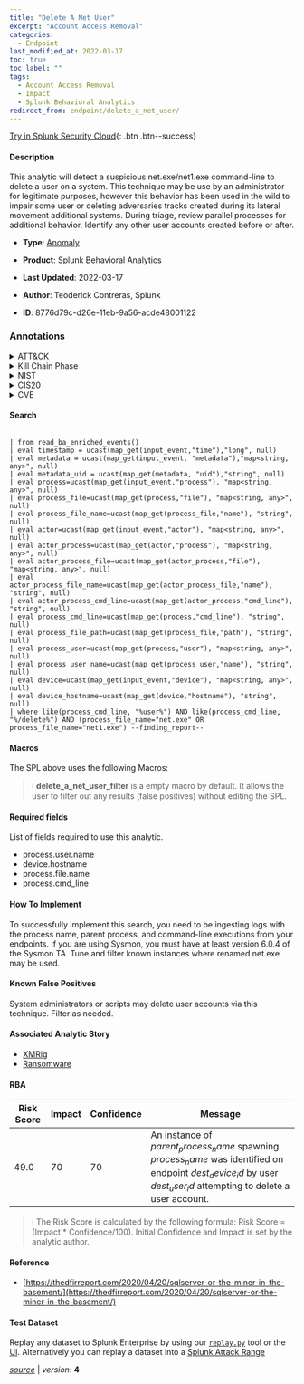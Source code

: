 ```yaml
---
title: "Delete A Net User"
excerpt: "Account Access Removal"
categories:
  - Endpoint
last_modified_at: 2022-03-17
toc: true
toc_label: ""
tags:
  - Account Access Removal
  - Impact
  - Splunk Behavioral Analytics
redirect_from: endpoint/delete_a_net_user/
---
```




[Try in Splunk Security Cloud](https://www.splunk.com/en_us/cyber-security.html){: .btn .btn--success}

#### Description

This analytic will detect a suspicious net.exe/net1.exe command-line to delete a user on a system. This technique may be use by an administrator for legitimate purposes, however this behavior has been used in the wild to impair some user or deleting adversaries tracks created during its lateral movement additional systems. During triage, review parallel processes for additional behavior. Identify any other user accounts created before or after.

- **Type**: [Anomaly](https://github.com/splunk/security_content/wiki/Detection-Analytic-Types)
- **Product**: Splunk Behavioral Analytics

- **Last Updated**: 2022-03-17
- **Author**: Teoderick Contreras, Splunk
- **ID**: 8776d79c-d26e-11eb-9a56-acde48001122

### Annotations
<details>
  <summary>ATT&CK</summary>

<div markdown="1">

#### [ATT&CK](https://attack.mitre.org/)

| ID          | Technique   | Tactic         |
| ----------- | ----------- |--------------- |
| [T1531](https://attack.mitre.org/techniques/T1531/) | Account Access Removal | Impact |

</div>
</details>


<details>
  <summary>Kill Chain Phase</summary>

<div markdown="1">

* Actions On Objectives


</div>
</details>


<details>
  <summary>NIST</summary>

<div markdown="1">

* DE.AE



</div>
</details>

<details>
  <summary>CIS20</summary>

<div markdown="1">

* CIS 10



</div>
</details>

<details>
  <summary>CVE</summary>

<div markdown="1">


</div>
</details>


#### Search

```
 
| from read_ba_enriched_events() 
| eval timestamp = ucast(map_get(input_event,"time"),"long", null) 
| eval metadata = ucast(map_get(input_event, "metadata"),"map<string, any>", null) 
| eval metadata_uid = ucast(map_get(metadata, "uid"),"string", null) 
| eval process=ucast(map_get(input_event,"process"), "map<string, any>", null) 
| eval process_file=ucast(map_get(process,"file"), "map<string, any>", null) 
| eval process_file_name=ucast(map_get(process_file,"name"), "string", null) 
| eval actor=ucast(map_get(input_event,"actor"), "map<string, any>", null) 
| eval actor_process=ucast(map_get(actor,"process"), "map<string, any>", null) 
| eval actor_process_file=ucast(map_get(actor_process,"file"), "map<string, any>", null) 
| eval actor_process_file_name=ucast(map_get(actor_process_file,"name"), "string", null) 
| eval actor_process_cmd_line=ucast(map_get(actor_process,"cmd_line"), "string", null) 
| eval process_cmd_line=ucast(map_get(process,"cmd_line"), "string", null) 
| eval process_file_path=ucast(map_get(process_file,"path"), "string", null) 
| eval process_user=ucast(map_get(process,"user"), "map<string, any>", null) 
| eval process_user_name=ucast(map_get(process_user,"name"), "string", null) 
| eval device=ucast(map_get(input_event,"device"), "map<string, any>", null) 
| eval device_hostname=ucast(map_get(device,"hostname"), "string", null) 
| where like(process_cmd_line, "%user%") AND like(process_cmd_line, "%/delete%") AND (process_file_name="net.exe" OR process_file_name="net1.exe") --finding_report--
```

#### Macros
The SPL above uses the following Macros:

> :information_source:
> **delete_a_net_user_filter** is a empty macro by default. It allows the user to filter out any results (false positives) without editing the SPL.



#### Required fields
List of fields required to use this analytic.
* process.user.name
* device.hostname
* process.file.name
* process.cmd_line



#### How To Implement
To successfully implement this search, you need to be ingesting logs with the process name, parent process, and command-line executions from your endpoints. If you are using Sysmon, you must have at least version 6.0.4 of the Sysmon TA. Tune and filter known instances where renamed net.exe may be used.
#### Known False Positives
System administrators or scripts may delete user accounts via this technique. Filter as needed.

#### Associated Analytic Story
* [XMRig](/stories/xmrig)
* [Ransomware](/stories/ransomware)




#### RBA

| Risk Score  | Impact      | Confidence   | Message      |
| ----------- | ----------- |--------------|--------------|
| 49.0 | 70 | 70 | An instance of $parent_process_name$ spawning $process_name$ was identified on endpoint $dest_device_id$ by user $dest_user_id$ attempting to delete a user account. |


> :information_source:
> The Risk Score is calculated by the following formula: Risk Score = (Impact * Confidence/100). Initial Confidence and Impact is set by the analytic author.


#### Reference

* [https://thedfirreport.com/2020/04/20/sqlserver-or-the-miner-in-the-basement/](https://thedfirreport.com/2020/04/20/sqlserver-or-the-miner-in-the-basement/)



#### Test Dataset
Replay any dataset to Splunk Enterprise by using our [`replay.py`](https://github.com/splunk/attack_data#using-replaypy) tool or the [UI](https://github.com/splunk/attack_data#using-ui).
Alternatively you can replay a dataset into a [Splunk Attack Range](https://github.com/splunk/attack_range#replay-dumps-into-attack-range-splunk-server)




[*source*](https://github.com/splunk/security_content/tree/develop/detections/endpoint/delete_a_net_user.yml) \| *version*: **4**